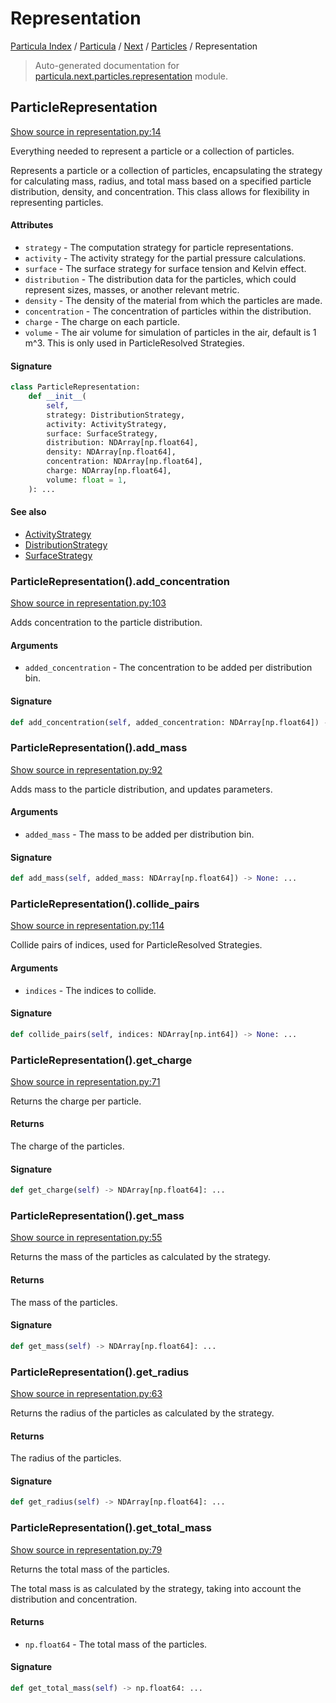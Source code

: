 # Representation

[Particula Index](../../../README.md#particula-index) / [Particula](../../index.md#particula) / [Next](../index.md#next) / [Particles](./index.md#particles) / Representation

> Auto-generated documentation for [particula.next.particles.representation](https://github.com/Gorkowski/particula/blob/main/particula/next/particles/representation.py) module.

## ParticleRepresentation

[Show source in representation.py:14](https://github.com/Gorkowski/particula/blob/main/particula/next/particles/representation.py#L14)

Everything needed to represent a particle or a collection of particles.

Represents a particle or a collection of particles, encapsulating the
strategy for calculating mass, radius, and total mass based on a
specified particle distribution, density, and concentration. This class
allows for flexibility in representing particles.

#### Attributes

- `strategy` - The computation strategy for particle representations.
- `activity` - The activity strategy for the partial pressure calculations.
- `surface` - The surface strategy for surface tension and Kelvin effect.
- `distribution` - The distribution data for the particles, which could
    represent sizes, masses, or another relevant metric.
- `density` - The density of the material from which the particles are made.
- `concentration` - The concentration of particles within the distribution.
- `charge` - The charge on each particle.
- `volume` - The air volume for simulation of particles in the air,
    default is 1 m^3. This is only used in ParticleResolved Strategies.

#### Signature

```python
class ParticleRepresentation:
    def __init__(
        self,
        strategy: DistributionStrategy,
        activity: ActivityStrategy,
        surface: SurfaceStrategy,
        distribution: NDArray[np.float64],
        density: NDArray[np.float64],
        concentration: NDArray[np.float64],
        charge: NDArray[np.float64],
        volume: float = 1,
    ): ...
```

#### See also

- [ActivityStrategy](./activity_strategies.md#activitystrategy)
- [DistributionStrategy](./distribution_strategies.md#distributionstrategy)
- [SurfaceStrategy](./surface_strategies.md#surfacestrategy)

### ParticleRepresentation().add_concentration

[Show source in representation.py:103](https://github.com/Gorkowski/particula/blob/main/particula/next/particles/representation.py#L103)

Adds concentration to the particle distribution.

#### Arguments

- `added_concentration` - The concentration to be
    added per distribution bin.

#### Signature

```python
def add_concentration(self, added_concentration: NDArray[np.float64]) -> None: ...
```

### ParticleRepresentation().add_mass

[Show source in representation.py:92](https://github.com/Gorkowski/particula/blob/main/particula/next/particles/representation.py#L92)

Adds mass to the particle distribution, and updates parameters.

#### Arguments

- `added_mass` - The mass to be added per
    distribution bin.

#### Signature

```python
def add_mass(self, added_mass: NDArray[np.float64]) -> None: ...
```

### ParticleRepresentation().collide_pairs

[Show source in representation.py:114](https://github.com/Gorkowski/particula/blob/main/particula/next/particles/representation.py#L114)

Collide pairs of indices, used for ParticleResolved Strategies.

#### Arguments

- `indices` - The indices to collide.

#### Signature

```python
def collide_pairs(self, indices: NDArray[np.int64]) -> None: ...
```

### ParticleRepresentation().get_charge

[Show source in representation.py:71](https://github.com/Gorkowski/particula/blob/main/particula/next/particles/representation.py#L71)

Returns the charge per particle.

#### Returns

The charge of the particles.

#### Signature

```python
def get_charge(self) -> NDArray[np.float64]: ...
```

### ParticleRepresentation().get_mass

[Show source in representation.py:55](https://github.com/Gorkowski/particula/blob/main/particula/next/particles/representation.py#L55)

Returns the mass of the particles as calculated by the strategy.

#### Returns

The mass of the particles.

#### Signature

```python
def get_mass(self) -> NDArray[np.float64]: ...
```

### ParticleRepresentation().get_radius

[Show source in representation.py:63](https://github.com/Gorkowski/particula/blob/main/particula/next/particles/representation.py#L63)

Returns the radius of the particles as calculated by the strategy.

#### Returns

The radius of the particles.

#### Signature

```python
def get_radius(self) -> NDArray[np.float64]: ...
```

### ParticleRepresentation().get_total_mass

[Show source in representation.py:79](https://github.com/Gorkowski/particula/blob/main/particula/next/particles/representation.py#L79)

Returns the total mass of the particles.

The total mass is as calculated by the strategy, taking into account
the distribution and concentration.

#### Returns

- `np.float64` - The total mass of the particles.

#### Signature

```python
def get_total_mass(self) -> np.float64: ...
```
